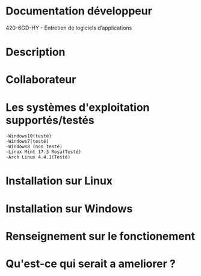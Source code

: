 ﻿#	Documentation développeur
420-6GD-HY - Entretien de logiciels d’applications

#	Description

#	Collaborateur

#	Les systèmes d'exploitation supportés/testés
	-Windows10(testé) 
	-Windows7(testé)
	-Windows8 (non testé)
	-Linux Mint 17.3 Rosa(Testé)
	-Arch Linux 4.4.1(Testé)

#	Installation sur Linux

#	Installation sur Windows

#	Renseignement sur le fonctionement
	
	
	

#	Qu'est-ce qui serait a ameliorer ?
